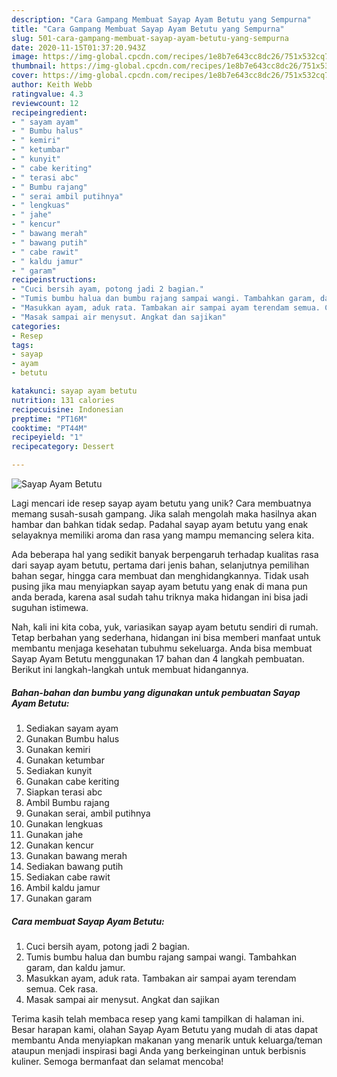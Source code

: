 ```yaml
---
description: "Cara Gampang Membuat Sayap Ayam Betutu yang Sempurna"
title: "Cara Gampang Membuat Sayap Ayam Betutu yang Sempurna"
slug: 501-cara-gampang-membuat-sayap-ayam-betutu-yang-sempurna
date: 2020-11-15T01:37:20.943Z
image: https://img-global.cpcdn.com/recipes/1e8b7e643cc8dc26/751x532cq70/sayap-ayam-betutu-foto-resep-utama.jpg
thumbnail: https://img-global.cpcdn.com/recipes/1e8b7e643cc8dc26/751x532cq70/sayap-ayam-betutu-foto-resep-utama.jpg
cover: https://img-global.cpcdn.com/recipes/1e8b7e643cc8dc26/751x532cq70/sayap-ayam-betutu-foto-resep-utama.jpg
author: Keith Webb
ratingvalue: 4.3
reviewcount: 12
recipeingredient:
- " sayam ayam"
- " Bumbu halus"
- " kemiri"
- " ketumbar"
- " kunyit"
- " cabe keriting"
- " terasi abc"
- " Bumbu rajang"
- " serai ambil putihnya"
- " lengkuas"
- " jahe"
- " kencur"
- " bawang merah"
- " bawang putih"
- " cabe rawit"
- " kaldu jamur"
- " garam"
recipeinstructions:
- "Cuci bersih ayam, potong jadi 2 bagian."
- "Tumis bumbu halua dan bumbu rajang sampai wangi. Tambahkan garam, dan kaldu jamur."
- "Masukkan ayam, aduk rata. Tambakan air sampai ayam terendam semua. Cek rasa."
- "Masak sampai air menysut. Angkat dan sajikan"
categories:
- Resep
tags:
- sayap
- ayam
- betutu

katakunci: sayap ayam betutu 
nutrition: 131 calories
recipecuisine: Indonesian
preptime: "PT16M"
cooktime: "PT44M"
recipeyield: "1"
recipecategory: Dessert

---
```



![Sayap Ayam Betutu](https://img-global.cpcdn.com/recipes/1e8b7e643cc8dc26/751x532cq70/sayap-ayam-betutu-foto-resep-utama.jpg)

Lagi mencari ide resep sayap ayam betutu yang unik? Cara membuatnya memang susah-susah gampang. Jika salah mengolah maka hasilnya akan hambar dan bahkan tidak sedap. Padahal sayap ayam betutu yang enak selayaknya memiliki aroma dan rasa yang mampu memancing selera kita.

Ada beberapa hal yang sedikit banyak berpengaruh terhadap kualitas rasa dari sayap ayam betutu, pertama dari jenis bahan, selanjutnya pemilihan bahan segar, hingga cara membuat dan menghidangkannya. Tidak usah pusing jika mau menyiapkan sayap ayam betutu yang enak di mana pun anda berada, karena asal sudah tahu triknya maka hidangan ini bisa jadi suguhan istimewa.




Nah, kali ini kita coba, yuk, variasikan sayap ayam betutu sendiri di rumah. Tetap berbahan yang sederhana, hidangan ini bisa memberi manfaat untuk membantu menjaga kesehatan tubuhmu sekeluarga. Anda bisa membuat Sayap Ayam Betutu menggunakan 17 bahan dan 4 langkah pembuatan. Berikut ini langkah-langkah untuk membuat hidangannya.

<!--inarticleads1-->

##### Bahan-bahan dan bumbu yang digunakan untuk pembuatan Sayap Ayam Betutu:

1. Sediakan  sayam ayam
1. Gunakan  Bumbu halus
1. Gunakan  kemiri
1. Gunakan  ketumbar
1. Sediakan  kunyit
1. Gunakan  cabe keriting
1. Siapkan  terasi abc
1. Ambil  Bumbu rajang
1. Gunakan  serai, ambil putihnya
1. Gunakan  lengkuas
1. Gunakan  jahe
1. Gunakan  kencur
1. Gunakan  bawang merah
1. Sediakan  bawang putih
1. Sediakan  cabe rawit
1. Ambil  kaldu jamur
1. Gunakan  garam




<!--inarticleads2-->

##### Cara membuat Sayap Ayam Betutu:

1. Cuci bersih ayam, potong jadi 2 bagian.
1. Tumis bumbu halua dan bumbu rajang sampai wangi. Tambahkan garam, dan kaldu jamur.
1. Masukkan ayam, aduk rata. Tambakan air sampai ayam terendam semua. Cek rasa.
1. Masak sampai air menysut. Angkat dan sajikan




Terima kasih telah membaca resep yang kami tampilkan di halaman ini. Besar harapan kami, olahan Sayap Ayam Betutu yang mudah di atas dapat membantu Anda menyiapkan makanan yang menarik untuk keluarga/teman ataupun menjadi inspirasi bagi Anda yang berkeinginan untuk berbisnis kuliner. Semoga bermanfaat dan selamat mencoba!
